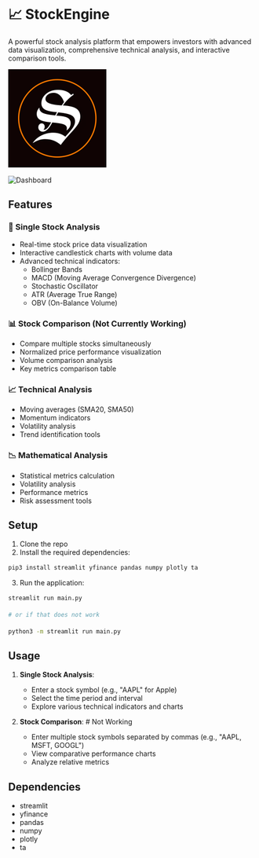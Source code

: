 # 📈 StockEngine

A powerful stock analysis platform that empowers investors with advanced data visualization, comprehensive technical analysis, and interactive comparison tools.

<img src="attached_assets/A-2.png" width="200" height="200">

![Dashboard](attached_assets/dashboard.avif)

## Features

### 🎯 Single Stock Analysis
- Real-time stock price data visualization
- Interactive candlestick charts with volume data
- Advanced technical indicators:
  - Bollinger Bands
  - MACD (Moving Average Convergence Divergence)
  - Stochastic Oscillator
  - ATR (Average True Range)
  - OBV (On-Balance Volume)

### 📊 Stock Comparison (Not Currently Working)
- Compare multiple stocks simultaneously
- Normalized price performance visualization
- Volume comparison analysis
- Key metrics comparison table

### 📈 Technical Analysis
- Moving averages (SMA20, SMA50)
- Momentum indicators
- Volatility analysis
- Trend identification tools

### 📉 Mathematical Analysis
- Statistical metrics calculation
- Volatility analysis
- Performance metrics
- Risk assessment tools

## Setup

1. Clone the repo
2. Install the required dependencies:

```bash
pip3 install streamlit yfinance pandas numpy plotly ta
```

3. Run the application:
```bash
streamlit run main.py

# or if that does not work

python3 -m streamlit run main.py
```

## Usage

1. **Single Stock Analysis**:
   - Enter a stock symbol (e.g., "AAPL" for Apple)
   - Select the time period and interval
   - Explore various technical indicators and charts

2. **Stock Comparison**: # Not Working
   - Enter multiple stock symbols separated by commas (e.g., "AAPL, MSFT, GOOGL")
   - View comparative performance charts
   - Analyze relative metrics

## Dependencies

- streamlit
- yfinance
- pandas
- numpy
- plotly
- ta
